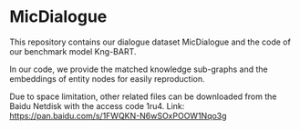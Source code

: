 # MicDialogue

This repository contains our dialogue dataset MicDialogue and the code of our benchmark model Kng-BART.

In our code, we provide the matched knowledge sub-graphs and the embeddings of entity nodes for easily reproduction.

Due to space limitation, other related files can be downloaded from the Baidu Netdisk with the access code 1ru4. Link: https://pan.baidu.com/s/1FWQKN-N6wSOxPOOW1Nqo3g



